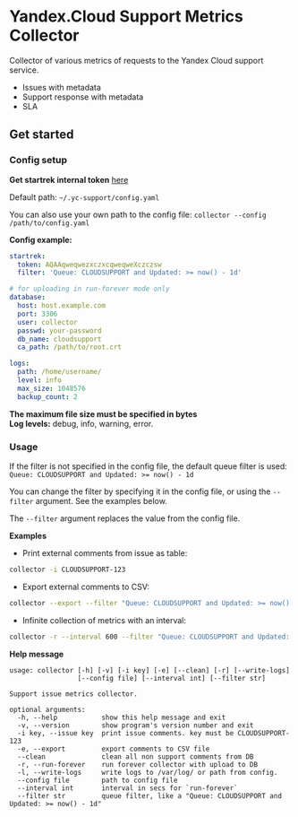 # Yandex.Cloud Support Metrics Collector

Collector of various metrics of requests to the Yandex Cloud support service.

- Issues with metadata  
- Support response with metadata  
- SLA  


## Get started

### Config setup

**Get startrek internal token** [here](https://oauth.yandex-team.ru/authorize?response_type=token&client_id=a7597fe0fbbf4cd896e64f795d532ad2)

Default path: `~/.yc-support/config.yaml`

You can also use your own path to the config file:
`collector --config /path/to/config.yaml`

**Config example:**
```yaml
startrek:
  token: AQAAqweqwezxczxcqweqweXczczsw
  filter: 'Queue: CLOUDSUPPORT and Updated: >= now() - 1d'

# for uploading in run-forever mode only
database:
  host: host.example.com
  port: 3306
  user: collector
  passwd: your-password
  db_name: cloudsupport
  ca_path: /path/to/root.crt

logs:
  path: /home/username/
  level: info
  max_size: 1048576
  backup_count: 2
```

**The maximum file size must be specified in bytes**  
**Log levels:** debug, info, warning, error.

### Usage

If the filter is not specified in the config file, the default queue filter is used: `Queue: CLOUDSUPPORT and Updated: >= now() - 1d`  
  
You can change the filter by specifying it in the config file,
or using the `--filter` argument. See the examples below.  

The `--filter` argument replaces the value from the config file.

**Examples**
  
- Print external comments from issue as table:  
```bash
collector -i CLOUDSUPPORT-123
```
  
- Export external comments to CSV:  
```bash
collector --export --filter "Queue: CLOUDSUPPORT and Updated: >= now() - 2h"
```
  
- Infinite collection of metrics with an interval:  
```bash
collector -r --interval 600 --filter "Queue: CLOUDSUPPORT and Updated: >= now() - 6h" --config ~/.config/config.yaml --write-logs
```
  

**Help message**
  
```
usage: collector [-h] [-v] [-i key] [-e] [--clean] [-r] [--write-logs]
                 [--config file] [--interval int] [--filter str]

Support issue metrics collector.

optional arguments:
  -h, --help           show this help message and exit
  -v, --version        show program's version number and exit
  -i key, --issue key  print issue comments. key must be CLOUDSUPPORT-123
  -e, --export         export comments to CSV file
  --clean              clean all non support comments from DB
  -r, --run-forever    run forever collector with upload to DB
  -l, --write-logs     write logs to /var/log/ or path from config.
  --config file        path to config file
  --interval int       interval in secs for `run-forever`
  --filter str         queue filter, like a "Queue: CLOUDSUPPORT and Updated: >= now() - 1d"
```